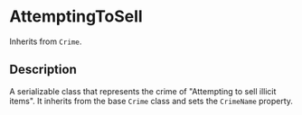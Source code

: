 # AttemptingToSell

Inherits from `Crime`.

## Description

A serializable class that represents the crime of "Attempting to sell illicit items". It inherits from the base `Crime` class and sets the `CrimeName` property.
